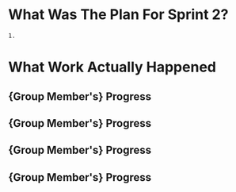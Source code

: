 # What Was The Plan For Sprint 2?

    1.

# What Work Actually Happened

## {Group Member's} Progress

## {Group Member's} Progress

## {Group Member's} Progress

## {Group Member's} Progress
